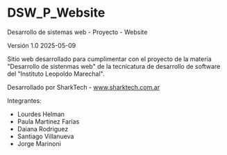 # DSW_P_Website
Desarrollo de sistemas web - Proyecto - Website

Versión 1.0
2025-05-09

Sitio web desarrollado para cumplimentar con el proyecto de la materia "Desarrollo de sistenmas web" de la tecnicatura de desarrollo de software del "Instituto Leopoldo Marechal".

Desarrollado por SharkTech - www.sharktech.com.ar

Integrantes:        
* Lourdes Helman
* Paula Martinez Farías
* Daiana Rodriguez       
* Santiago Villanueva       
* Jorge Marinoni
